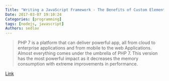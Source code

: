 ```yaml
---
Title: "Writing a JavaScript Framework - The Benefits of Custom Elements"
Date: 2017-03-07 19:10:24
Categories: [programming]
tags: [nodejs, javascript]
Authors: sedlav
---
```


> PHP 7 is a platform that can deliver powerful app, all from cloud to enterprise applications and from mobile to the web Applications. Almost everything comes under the umbrella of PHP 7. This version has the most powerful impact as it decreases the memory consumption with extreme improvements in performance.

[Link](http://www.arpatech.com/blog/9-best-things-you-should-know-about-php7/)

